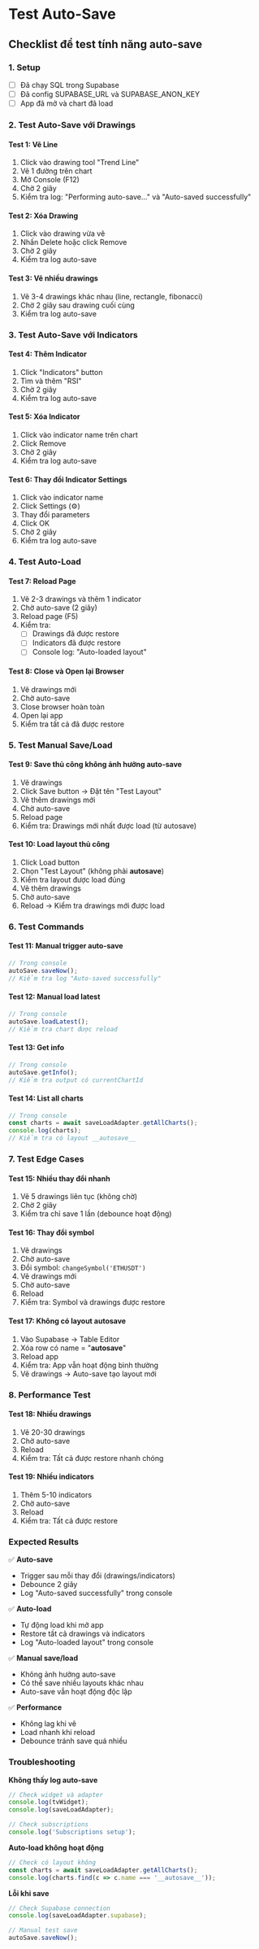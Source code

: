 # Test Auto-Save

## Checklist để test tính năng auto-save

### 1. Setup
- [ ] Đã chạy SQL trong Supabase
- [ ] Đã config SUPABASE_URL và SUPABASE_ANON_KEY
- [ ] App đã mở và chart đã load

### 2. Test Auto-Save với Drawings

#### Test 1: Vẽ Line
1. Click vào drawing tool "Trend Line"
2. Vẽ 1 đường trên chart
3. Mở Console (F12)
4. Chờ 2 giây
5. Kiểm tra log: "Performing auto-save..." và "Auto-saved successfully"

#### Test 2: Xóa Drawing
1. Click vào drawing vừa vẽ
2. Nhấn Delete hoặc click Remove
3. Chờ 2 giây
4. Kiểm tra log auto-save

#### Test 3: Vẽ nhiều drawings
1. Vẽ 3-4 drawings khác nhau (line, rectangle, fibonacci)
2. Chờ 2 giây sau drawing cuối cùng
3. Kiểm tra log auto-save

### 3. Test Auto-Save với Indicators

#### Test 4: Thêm Indicator
1. Click "Indicators" button
2. Tìm và thêm "RSI"
3. Chờ 2 giây
4. Kiểm tra log auto-save

#### Test 5: Xóa Indicator
1. Click vào indicator name trên chart
2. Click Remove
3. Chờ 2 giây
4. Kiểm tra log auto-save

#### Test 6: Thay đổi Indicator Settings
1. Click vào indicator name
2. Click Settings (⚙️)
3. Thay đổi parameters
4. Click OK
5. Chờ 2 giây
6. Kiểm tra log auto-save

### 4. Test Auto-Load

#### Test 7: Reload Page
1. Vẽ 2-3 drawings và thêm 1 indicator
2. Chờ auto-save (2 giây)
3. Reload page (F5)
4. Kiểm tra:
   - [ ] Drawings đã được restore
   - [ ] Indicators đã được restore
   - [ ] Console log: "Auto-loaded layout"

#### Test 8: Close và Open lại Browser
1. Vẽ drawings mới
2. Chờ auto-save
3. Close browser hoàn toàn
4. Open lại app
5. Kiểm tra tất cả đã được restore

### 5. Test Manual Save/Load

#### Test 9: Save thủ công không ảnh hưởng auto-save
1. Vẽ drawings
2. Click Save button → Đặt tên "Test Layout"
3. Vẽ thêm drawings mới
4. Chờ auto-save
5. Reload page
6. Kiểm tra: Drawings mới nhất được load (từ autosave)

#### Test 10: Load layout thủ công
1. Click Load button
2. Chọn "Test Layout" (không phải __autosave__)
3. Kiểm tra layout được load đúng
4. Vẽ thêm drawings
5. Chờ auto-save
6. Reload → Kiểm tra drawings mới được load

### 6. Test Commands

#### Test 11: Manual trigger auto-save
```javascript
// Trong console
autoSave.saveNow();
// Kiểm tra log "Auto-saved successfully"
```

#### Test 12: Manual load latest
```javascript
// Trong console
autoSave.loadLatest();
// Kiểm tra chart được reload
```

#### Test 13: Get info
```javascript
// Trong console
autoSave.getInfo();
// Kiểm tra output có currentChartId
```

#### Test 14: List all charts
```javascript
// Trong console
const charts = await saveLoadAdapter.getAllCharts();
console.log(charts);
// Kiểm tra có layout __autosave__
```

### 7. Test Edge Cases

#### Test 15: Nhiều thay đổi nhanh
1. Vẽ 5 drawings liên tục (không chờ)
2. Chờ 2 giây
3. Kiểm tra chỉ save 1 lần (debounce hoạt động)

#### Test 16: Thay đổi symbol
1. Vẽ drawings
2. Chờ auto-save
3. Đổi symbol: `changeSymbol('ETHUSDT')`
4. Vẽ drawings mới
5. Chờ auto-save
6. Reload
7. Kiểm tra: Symbol và drawings được restore

#### Test 17: Không có layout autosave
1. Vào Supabase → Table Editor
2. Xóa row có name = "__autosave__"
3. Reload app
4. Kiểm tra: App vẫn hoạt động bình thường
5. Vẽ drawings → Auto-save tạo layout mới

### 8. Performance Test

#### Test 18: Nhiều drawings
1. Vẽ 20-30 drawings
2. Chờ auto-save
3. Reload
4. Kiểm tra: Tất cả được restore nhanh chóng

#### Test 19: Nhiều indicators
1. Thêm 5-10 indicators
2. Chờ auto-save
3. Reload
4. Kiểm tra: Tất cả được restore

### Expected Results

✅ **Auto-save**
- Trigger sau mỗi thay đổi (drawings/indicators)
- Debounce 2 giây
- Log "Auto-saved successfully" trong console

✅ **Auto-load**
- Tự động load khi mở app
- Restore tất cả drawings và indicators
- Log "Auto-loaded layout" trong console

✅ **Manual save/load**
- Không ảnh hưởng auto-save
- Có thể save nhiều layouts khác nhau
- Auto-save vẫn hoạt động độc lập

✅ **Performance**
- Không lag khi vẽ
- Load nhanh khi reload
- Debounce tránh save quá nhiều

### Troubleshooting

**Không thấy log auto-save**
```javascript
// Check widget và adapter
console.log(tvWidget);
console.log(saveLoadAdapter);

// Check subscriptions
console.log('Subscriptions setup');
```

**Auto-load không hoạt động**
```javascript
// Check có layout không
const charts = await saveLoadAdapter.getAllCharts();
console.log(charts.find(c => c.name === '__autosave__'));
```

**Lỗi khi save**
```javascript
// Check Supabase connection
console.log(saveLoadAdapter.supabase);

// Manual test save
autoSave.saveNow();
```
